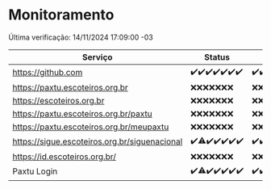 # Monitoramento

Última verificação: 14/11/2024 17:09:00 -03

|Serviço|Status|Últimas 24h|
|---|---|---|
|https://github.com|<span title="2024-11-07: OK=23">✔️</span><span title="2024-11-08: OK=23">✔️</span><span title="2024-11-09: OK=23">✔️</span><span title="2024-11-10: OK=23">✔️</span><span title="2024-11-11: OK=23">✔️</span><span title="2024-11-12: OK=23">✔️</span><span title="2024-11-13: OK=20">✔️</span>|<span title="13/11/2024 18:07:00 -03 : 200">✔️</span><span title="13/11/2024 19:07:00 -03 : 200">✔️</span><span title="13/11/2024 20:08:00 -03 : 200">✔️</span><span title="13/11/2024 21:39:00 -03 : 200">✔️</span><span title="13/11/2024 23:10:00 -03 : 200">✔️</span><span title="14/11/2024 00:14:00 -03 : 200">✔️</span><span title="14/11/2024 01:11:00 -03 : 200">✔️</span><span title="14/11/2024 02:08:00 -03 : 200">✔️</span><span title="14/11/2024 03:12:00 -03 : 200">✔️</span><span title="14/11/2024 04:08:00 -03 : 200">✔️</span><span title="14/11/2024 05:11:00 -03 : 200">✔️</span><span title="14/11/2024 06:08:00 -03 : 200">✔️</span><span title="14/11/2024 07:09:00 -03 : 200">✔️</span><span title="14/11/2024 08:07:00 -03 : 200">✔️</span><span title="14/11/2024 09:15:00 -03 : 200">✔️</span><span title="14/11/2024 10:17:00 -03 : 200">✔️</span><span title="14/11/2024 11:07:00 -03 : 200">✔️</span><span title="14/11/2024 12:08:00 -03 : 200">✔️</span><span title="14/11/2024 13:10:00 -03 : 200">✔️</span><span title="14/11/2024 14:07:00 -03 : 200">✔️</span><span title="14/11/2024 15:11:00 -03 : 200">✔️</span><span title="14/11/2024 16:06:00 -03 : 200">✔️</span><span title="14/11/2024 17:09:00 -03 : 200">✔️</span>|
|https://paxtu.escoteiros.org.br|<span title="2024-11-07: Falhas=23">❌</span><span title="2024-11-08: Falhas=23">❌</span><span title="2024-11-09: Falhas=23">❌</span><span title="2024-11-10: Falhas=23">❌</span><span title="2024-11-11: Falhas=23">❌</span><span title="2024-11-12: Falhas=23">❌</span><span title="2024-11-13: Falhas=20">❌</span>|<span title="13/11/2024 18:07:00 -03 : 403">❌</span><span title="13/11/2024 19:07:00 -03 : 403">❌</span><span title="13/11/2024 20:08:00 -03 : 403">❌</span><span title="13/11/2024 21:39:00 -03 : 403">❌</span><span title="13/11/2024 23:10:00 -03 : 403">❌</span><span title="14/11/2024 00:14:00 -03 : 403">❌</span><span title="14/11/2024 01:11:00 -03 : 403">❌</span><span title="14/11/2024 02:08:00 -03 : 403">❌</span><span title="14/11/2024 03:12:00 -03 : 403">❌</span><span title="14/11/2024 04:08:00 -03 : 403">❌</span><span title="14/11/2024 05:11:00 -03 : 403">❌</span><span title="14/11/2024 06:08:00 -03 : 403">❌</span><span title="14/11/2024 07:09:00 -03 : 403">❌</span><span title="14/11/2024 08:07:00 -03 : 403">❌</span><span title="14/11/2024 09:15:00 -03 : 403">❌</span><span title="14/11/2024 10:17:00 -03 : 403">❌</span><span title="14/11/2024 11:07:00 -03 : 403">❌</span><span title="14/11/2024 12:08:00 -03 : 403">❌</span><span title="14/11/2024 13:10:00 -03 : 403">❌</span><span title="14/11/2024 14:07:00 -03 : 403">❌</span><span title="14/11/2024 15:11:00 -03 : 403">❌</span><span title="14/11/2024 16:06:00 -03 : 403">❌</span><span title="14/11/2024 17:09:00 -03 : 403">❌</span>|
|https://escoteiros.org.br|<span title="2024-11-07: Falhas=23">❌</span><span title="2024-11-08: Falhas=23">❌</span><span title="2024-11-09: Falhas=23">❌</span><span title="2024-11-10: Falhas=23">❌</span><span title="2024-11-11: Falhas=23">❌</span><span title="2024-11-12: Falhas=23">❌</span><span title="2024-11-13: Falhas=20">❌</span>|<span title="13/11/2024 18:07:00 -03 : 403">❌</span><span title="13/11/2024 19:07:00 -03 : 403">❌</span><span title="13/11/2024 20:08:00 -03 : 403">❌</span><span title="13/11/2024 21:39:00 -03 : 403">❌</span><span title="13/11/2024 23:10:00 -03 : 403">❌</span><span title="14/11/2024 00:14:00 -03 : 403">❌</span><span title="14/11/2024 01:11:00 -03 : 403">❌</span><span title="14/11/2024 02:08:00 -03 : 403">❌</span><span title="14/11/2024 03:12:00 -03 : 403">❌</span><span title="14/11/2024 04:08:00 -03 : 403">❌</span><span title="14/11/2024 05:11:00 -03 : 403">❌</span><span title="14/11/2024 06:08:00 -03 : 403">❌</span><span title="14/11/2024 07:09:00 -03 : 403">❌</span><span title="14/11/2024 08:07:00 -03 : 403">❌</span><span title="14/11/2024 09:15:00 -03 : 403">❌</span><span title="14/11/2024 10:17:00 -03 : 403">❌</span><span title="14/11/2024 11:07:00 -03 : 403">❌</span><span title="14/11/2024 12:08:00 -03 : 403">❌</span><span title="14/11/2024 13:10:00 -03 : 403">❌</span><span title="14/11/2024 14:07:00 -03 : 403">❌</span><span title="14/11/2024 15:11:00 -03 : 403">❌</span><span title="14/11/2024 16:06:00 -03 : 403">❌</span><span title="14/11/2024 17:09:00 -03 : 403">❌</span>|
|https://paxtu.escoteiros.org.br/paxtu|<span title="2024-11-07: Falhas=23">❌</span><span title="2024-11-08: Falhas=23">❌</span><span title="2024-11-09: Falhas=23">❌</span><span title="2024-11-10: Falhas=23">❌</span><span title="2024-11-11: Falhas=23">❌</span><span title="2024-11-12: Falhas=23">❌</span><span title="2024-11-13: Falhas=20">❌</span>|<span title="13/11/2024 18:07:00 -03 : 403">❌</span><span title="13/11/2024 19:07:00 -03 : 403">❌</span><span title="13/11/2024 20:08:00 -03 : 403">❌</span><span title="13/11/2024 21:39:00 -03 : 403">❌</span><span title="13/11/2024 23:10:00 -03 : 403">❌</span><span title="14/11/2024 00:14:00 -03 : 403">❌</span><span title="14/11/2024 01:11:00 -03 : 403">❌</span><span title="14/11/2024 02:08:00 -03 : 403">❌</span><span title="14/11/2024 03:12:00 -03 : 403">❌</span><span title="14/11/2024 04:08:00 -03 : 403">❌</span><span title="14/11/2024 05:11:00 -03 : 403">❌</span><span title="14/11/2024 06:08:00 -03 : 403">❌</span><span title="14/11/2024 07:09:00 -03 : 403">❌</span><span title="14/11/2024 08:07:00 -03 : 403">❌</span><span title="14/11/2024 09:15:00 -03 : 403">❌</span><span title="14/11/2024 10:17:00 -03 : 403">❌</span><span title="14/11/2024 11:07:00 -03 : 403">❌</span><span title="14/11/2024 12:08:00 -03 : 403">❌</span><span title="14/11/2024 13:10:00 -03 : 403">❌</span><span title="14/11/2024 14:07:00 -03 : 403">❌</span><span title="14/11/2024 15:11:00 -03 : 403">❌</span><span title="14/11/2024 16:06:00 -03 : 403">❌</span><span title="14/11/2024 17:09:00 -03 : 403">❌</span>|
|https://paxtu.escoteiros.org.br/meupaxtu|<span title="2024-11-07: Falhas=23">❌</span><span title="2024-11-08: Falhas=23">❌</span><span title="2024-11-09: Falhas=23">❌</span><span title="2024-11-10: Falhas=23">❌</span><span title="2024-11-11: Falhas=23">❌</span><span title="2024-11-12: Falhas=23">❌</span><span title="2024-11-13: Falhas=20">❌</span>|<span title="13/11/2024 18:07:00 -03 : 403">❌</span><span title="13/11/2024 19:07:00 -03 : 403">❌</span><span title="13/11/2024 20:08:00 -03 : 403">❌</span><span title="13/11/2024 21:39:00 -03 : 403">❌</span><span title="13/11/2024 23:10:00 -03 : 403">❌</span><span title="14/11/2024 00:14:00 -03 : 403">❌</span><span title="14/11/2024 01:11:00 -03 : 403">❌</span><span title="14/11/2024 02:08:00 -03 : 403">❌</span><span title="14/11/2024 03:12:00 -03 : 403">❌</span><span title="14/11/2024 04:08:00 -03 : 403">❌</span><span title="14/11/2024 05:11:00 -03 : 403">❌</span><span title="14/11/2024 06:08:00 -03 : 403">❌</span><span title="14/11/2024 07:09:00 -03 : 403">❌</span><span title="14/11/2024 08:07:00 -03 : 403">❌</span><span title="14/11/2024 09:15:00 -03 : 403">❌</span><span title="14/11/2024 10:17:00 -03 : 403">❌</span><span title="14/11/2024 11:07:00 -03 : 403">❌</span><span title="14/11/2024 12:08:00 -03 : 403">❌</span><span title="14/11/2024 13:10:00 -03 : 403">❌</span><span title="14/11/2024 14:07:00 -03 : 403">❌</span><span title="14/11/2024 15:11:00 -03 : 403">❌</span><span title="14/11/2024 16:06:00 -03 : 403">❌</span><span title="14/11/2024 17:09:00 -03 : 403">❌</span>|
|https://sigue.escoteiros.org.br/siguenacional|<span title="2024-11-07: OK=23">✔️</span><span title="2024-11-08: OK=22, Falhas=1">⚠️</span><span title="2024-11-09: OK=23">✔️</span><span title="2024-11-10: OK=23">✔️</span><span title="2024-11-11: OK=23">✔️</span><span title="2024-11-12: OK=23">✔️</span><span title="2024-11-13: OK=20">✔️</span>|<span title="13/11/2024 18:07:00 -03 : 200">✔️</span><span title="13/11/2024 19:07:00 -03 : 200">✔️</span><span title="13/11/2024 20:08:00 -03 : 200">✔️</span><span title="13/11/2024 21:39:00 -03 : 200">✔️</span><span title="13/11/2024 23:10:00 -03 : 200">✔️</span><span title="14/11/2024 00:14:00 -03 : 200">✔️</span><span title="14/11/2024 01:11:00 -03 : 200">✔️</span><span title="14/11/2024 02:08:00 -03 : 200">✔️</span><span title="14/11/2024 03:12:00 -03 : 200">✔️</span><span title="14/11/2024 04:08:00 -03 : 200">✔️</span><span title="14/11/2024 05:11:00 -03 : 200">✔️</span><span title="14/11/2024 06:08:00 -03 : 200">✔️</span><span title="14/11/2024 07:09:00 -03 : 200">✔️</span><span title="14/11/2024 08:07:00 -03 : 200">✔️</span><span title="14/11/2024 09:15:00 -03 : 200">✔️</span><span title="14/11/2024 10:17:00 -03 : 200">✔️</span><span title="14/11/2024 11:07:00 -03 : 200">✔️</span><span title="14/11/2024 12:08:00 -03 : 200">✔️</span><span title="14/11/2024 13:10:00 -03 : 200">✔️</span><span title="14/11/2024 14:07:00 -03 : 200">✔️</span><span title="14/11/2024 15:11:00 -03 : 200">✔️</span><span title="14/11/2024 16:06:00 -03 : 200">✔️</span><span title="14/11/2024 17:09:00 -03 : 200">✔️</span>|
|https://id.escoteiros.org.br/|<span title="2024-11-07: Falhas=23">❌</span><span title="2024-11-08: Falhas=23">❌</span><span title="2024-11-09: Falhas=23">❌</span><span title="2024-11-10: Falhas=23">❌</span><span title="2024-11-11: Falhas=23">❌</span><span title="2024-11-12: Falhas=23">❌</span><span title="2024-11-13: Falhas=20">❌</span>|<span title="13/11/2024 18:07:00 -03 : 403">❌</span><span title="13/11/2024 19:07:00 -03 : 403">❌</span><span title="13/11/2024 20:08:00 -03 : 403">❌</span><span title="13/11/2024 21:39:00 -03 : 403">❌</span><span title="13/11/2024 23:10:00 -03 : 403">❌</span><span title="14/11/2024 00:14:00 -03 : 403">❌</span><span title="14/11/2024 01:11:00 -03 : 403">❌</span><span title="14/11/2024 02:08:00 -03 : 403">❌</span><span title="14/11/2024 03:12:00 -03 : 403">❌</span><span title="14/11/2024 04:08:00 -03 : 403">❌</span><span title="14/11/2024 05:12:00 -03 : 403">❌</span><span title="14/11/2024 06:08:00 -03 : 403">❌</span><span title="14/11/2024 07:09:00 -03 : 403">❌</span><span title="14/11/2024 08:07:00 -03 : 403">❌</span><span title="14/11/2024 09:15:00 -03 : 403">❌</span><span title="14/11/2024 10:17:00 -03 : 403">❌</span><span title="14/11/2024 11:07:00 -03 : 403">❌</span><span title="14/11/2024 12:08:00 -03 : 403">❌</span><span title="14/11/2024 13:10:00 -03 : 403">❌</span><span title="14/11/2024 14:07:00 -03 : 403">❌</span><span title="14/11/2024 15:11:00 -03 : 403">❌</span><span title="14/11/2024 16:06:00 -03 : 403">❌</span><span title="14/11/2024 17:09:00 -03 : 403">❌</span>|
|Paxtu Login|<span title="2024-11-07: OK=23">✔️</span><span title="2024-11-08: OK=22, Falhas=1">⚠️</span><span title="2024-11-09: OK=23">✔️</span><span title="2024-11-10: OK=23">✔️</span><span title="2024-11-11: OK=23">✔️</span><span title="2024-11-12: OK=23">✔️</span><span title="2024-11-13: OK=20">✔️</span>|<span title="13/11/2024 18:07:00 -03 : 200">✔️</span><span title="13/11/2024 19:07:00 -03 : 200">✔️</span><span title="13/11/2024 20:08:00 -03 : 200">✔️</span><span title="13/11/2024 21:39:00 -03 : 200">✔️</span><span title="13/11/2024 23:10:00 -03 : 200">✔️</span><span title="14/11/2024 00:14:00 -03 : 200">✔️</span><span title="14/11/2024 01:11:00 -03 : 200">✔️</span><span title="14/11/2024 02:08:00 -03 : 200">✔️</span><span title="14/11/2024 03:12:00 -03 : 200">✔️</span><span title="14/11/2024 04:08:00 -03 : 200">✔️</span><span title="14/11/2024 05:12:00 -03 : 200">✔️</span><span title="14/11/2024 06:08:00 -03 : 200">✔️</span><span title="14/11/2024 07:09:00 -03 : 200">✔️</span><span title="14/11/2024 08:07:00 -03 : 200">✔️</span><span title="14/11/2024 09:15:00 -03 : 200">✔️</span><span title="14/11/2024 10:17:00 -03 : 200">✔️</span><span title="14/11/2024 11:07:00 -03 : 200">✔️</span><span title="14/11/2024 12:08:00 -03 : 200">✔️</span><span title="14/11/2024 13:10:00 -03 : 200">✔️</span><span title="14/11/2024 14:07:00 -03 : 200">✔️</span><span title="14/11/2024 15:11:00 -03 : 200">✔️</span><span title="14/11/2024 16:06:00 -03 : 200">✔️</span><span title="14/11/2024 17:09:00 -03 : 200">✔️</span>|
